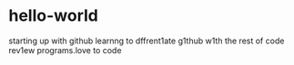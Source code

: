# hello-world
starting up with github
learnng to dffrent1ate g1thub w1th the rest of code rev1ew programs.love to code
